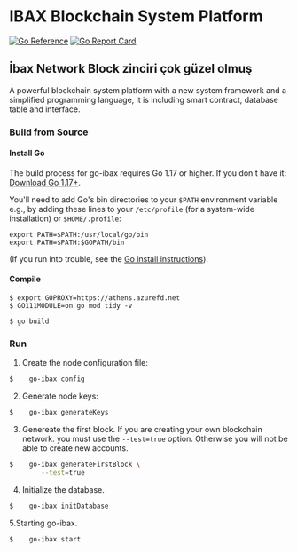 # IBAX Blockchain System Platform

[![Go Reference](https://pkg.go.dev/badge/github.com/IBAX-io/go-ibax.svg)](https://pkg.go.dev/github.com/IBAX-io/go-ibax)
[![Go Report Card](https://goreportcard.com/badge/github.com/IBAX-io/go-ibax)](https://goreportcard.com/report/github.com/IBAX-io/go-ibax)

## İbax Network Block zinciri çok güzel olmuş

A powerful blockchain system platform with a new system framework and a simplified programming language, it is including
smart contract, database table and interface.

### Build from Source

#### Install Go

The build process for go-ibax requires Go 1.17 or higher. If you don't have it: [Download Go 1.17+](https://go.dev).

You'll need to add Go's bin directories to your `$PATH` environment variable e.g., by adding these lines to
your `/etc/profile` (for a system-wide installation) or `$HOME/.profile`:

```
export PATH=$PATH:/usr/local/go/bin
export PATH=$PATH:$GOPATH/bin
```

(If you run into trouble, see the [Go install instructions](https://go.dev/dl/)).

#### Compile

```
$ export GOPROXY=https://athens.azurefd.net
$ GO111MODULE=on go mod tidy -v

$ go build
```

### Run

1. Create the node configuration file:

```bash
$    go-ibax config
```

2. Generate node keys:

```bash
$    go-ibax generateKeys
```

3. Genereate the first block. If you are creating your own blockchain network. you must use the `--test=true` option.
   Otherwise you will not be able to create new accounts.

```bash
$    go-ibax generateFirstBlock \
        --test=true
```

4. Initialize the database.

```bash
$    go-ibax initDatabase
```

5.Starting go-ibax.

```bash
$    go-ibax start
```



